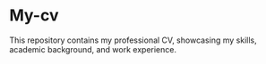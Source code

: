 # My-cv
This repository contains my professional CV, showcasing my skills, academic background, and work experience. 
